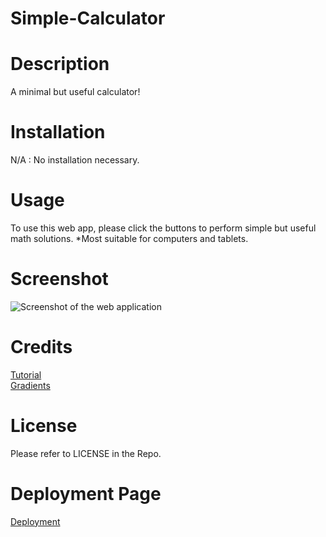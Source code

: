 # Simple-Calculator

# Description
A minimal but useful calculator!

# Installation
N/A : No installation necessary.

# Usage
To use this web app, please click the buttons to perform simple but useful math solutions.
*Most suitable for computers and tablets.

# Screenshot
![Screenshot of the web application](./assets/img/mini-calc.png)

# Credits
[Tutorial](https://www.youtube.com/watch?v=j59qQ7YWLxw)
<br>
[Gradients](https://gradients.shecodes.io/gradients/27)

# License
Please refer to LICENSE in the Repo.

# Deployment Page
[Deployment](https://davidmichaelmackey.github.io/simple-calculator/)
